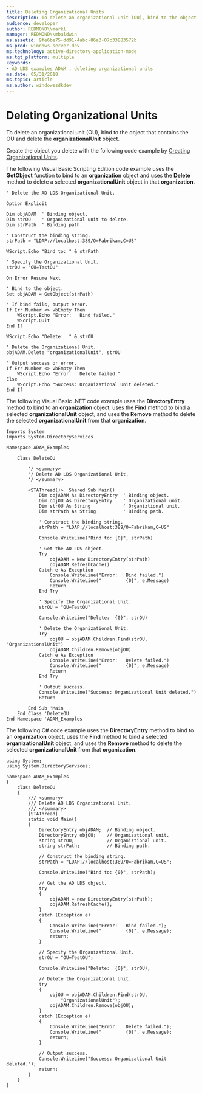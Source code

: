 ```yaml
---
title: Deleting Organizational Units
description: To delete an organizational unit (OU), bind to the object that contains the OU and delete the organizationalUnit object.
audience: developer
author: REDMOND\\markl
manager: REDMOND\\mbaldwin
ms.assetid: 9fe6be75-dd91-4abc-86a3-07c33883572b
ms.prod: windows-server-dev
ms.technology: active-directory-application-mode
ms.tgt_platform: multiple
keywords:
- AD LDS examples ADAM , deleting organizational units
ms.date: 05/31/2018
ms.topic: article
ms.author: windowssdkdev
---
```


# Deleting Organizational Units

To delete an organizational unit (OU), bind to the object that contains the OU and delete the **organizationalUnit** object.

Create the object you delete with the following code example by [Creating Organizational Units](creating-organizational-units.md).

The following Visual Basic Scripting Edition code example uses the **GetObject** function to bind to an **organization** object and uses the **Delete** method to delete a selected **organizationalUnit** object in that **organization**.


```VB
' Delete the AD LDS Organizational Unit.

Option Explicit

Dim objADAM  ' Binding object.
Dim strOU    ' Organizational unit to delete.
Dim strPath  ' Binding path.

' Construct the binding string.
strPath = "LDAP://localhost:389/O=Fabrikam,C=US"

WScript.Echo "Bind to: " & strPath

' Specify the Organizational Unit.
strOU = "OU=TestOU"

On Error Resume Next

' Bind to the object.
Set objADAM = GetObject(strPath)

' If bind fails, output error.
If Err.Number <> vbEmpty Then
    WScript.Echo "Error:   Bind failed."
    WScript.Quit
End If

WScript.Echo "Delete:  " & strOU

' Delete the Organizational Unit.
objADAM.Delete "organizationalUnit", strOU

' Output success or error.
If Err.Number <> vbEmpty Then
    WScript.Echo "Error:   Delete failed."
Else
    WScript.Echo "Success: Organizational Unit deleted."
End If
```



The following Visual Basic .NET code example uses the **DirectoryEntry** method to bind to an **organization** object, uses the **Find** method to bind a selected **organizationalUnit** object, and uses the **Remove** method to delete the selected **organizationalUnit** from that **organization**.


```VB
Imports System
Imports System.DirectoryServices

Namespace ADAM_Examples

    Class DeleteOU

        '/ <summary>
        '/ Delete AD LDS Organizational Unit.
        '/ </summary>

        <STAThread()>  Shared Sub Main()
            Dim objADAM As DirectoryEntry  ' Binding object.
            Dim objOU As DirectoryEntry    ' Organizational unit.
            Dim strOU As String            ' Organiztional unit.
            Dim strPath As String          ' Binding path.

            ' Construct the binding string.
            strPath = "LDAP://localhost:389/O=Fabrikam,C=US"

            Console.WriteLine("Bind to: {0}", strPath)

            ' Get the AD LDS object.
            Try
                objADAM = New DirectoryEntry(strPath)
                objADAM.RefreshCache()
            Catch e As Exception
                Console.WriteLine("Error:   Bind failed.")
                Console.WriteLine("         {0}", e.Message)
                Return
            End Try

            ' Specify the Organizational Unit.
            strOU = "OU=TestOU"

            Console.WriteLine("Delete:  {0}", strOU)

            ' Delete the Organizational Unit.
            Try
                objOU = objADAM.Children.Find(strOU, "OrganizationalUnit")
                objADAM.Children.Remove(objOU)
            Catch e As Exception
                Console.WriteLine("Error:   Delete failed.")
                Console.WriteLine("         {0}", e.Message)
                Return
            End Try

            ' Output success.
            Console.WriteLine("Success: Organizational Unit deleted.")
            Return

        End Sub 'Main
    End Class 'DeleteOU
End Namespace 'ADAM_Examples
```



The following C# code example uses the **DirectoryEntry** method to bind to an **organization** object, uses the **Find** method to bind a selected **organizationalUnit** object, and uses the **Remove** method to delete the selected **organizationalUnit** from that **organization**.


```CSharp
using System;
using System.DirectoryServices;

namespace ADAM_Examples
{
    class DeleteOU
    {
        /// <summary>
        /// Delete AD LDS Organizational Unit.
        /// </summary>
        [STAThread]
        static void Main()
        {
            DirectoryEntry objADAM;  // Binding object.
            DirectoryEntry objOU;    // Organizational unit.
            string strOU;            // Organiztional unit.
            string strPath;          // Binding path.

            // Construct the binding string.
            strPath = "LDAP://localhost:389/O=Fabrikam,C=US";

            Console.WriteLine("Bind to: {0}", strPath);

            // Get the AD LDS object.
            try
            {
                objADAM = new DirectoryEntry(strPath);
                objADAM.RefreshCache();
            }
            catch (Exception e)
            {
                Console.WriteLine("Error:   Bind failed.");
                Console.WriteLine("         {0}", e.Message);
                return;
            }

            // Specify the Organizational Unit.
            strOU = "OU=TestOU";

            Console.WriteLine("Delete:  {0}", strOU);

            // Delete the Organizational Unit.
            try
            {
                objOU = objADAM.Children.Find(strOU,
                    "OrganizationalUnit");
                objADAM.Children.Remove(objOU);
            }
            catch (Exception e)
            {
                Console.WriteLine("Error:   Delete failed.");
                Console.WriteLine("         {0}", e.Message);
                return;
            }

            // Output success.
            Console.WriteLine("Success: Organizational Unit deleted.");
            return;
        }
    }
}
```



 

 




